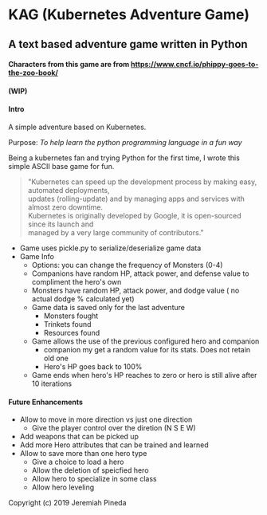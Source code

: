 # KAG (Kubernetes Adventure Game)
## A text based adventure game written in Python  
  
#### Characters from this game are from https://www.cncf.io/phippy-goes-to-the-zoo-book/  
  
#### (WIP)  
  
#### Intro  
  
A simple adventure based on Kubernetes.  

Purpose: *To help learn the python programming language in a fun way*

Being a kubernetes fan and trying Python for the first time, I wrote this simple ASCII base game for fun.
  
>"Kubernetes can speed up the development process by making easy, automated deployments,  
>updates (rolling-update) and by managing apps and services with almost zero downtime.  
>Kubernetes is originally developed by Google, it is open-sourced since its launch and  
>managed by a very large community of contributors."  
  
- Game uses pickle.py to serialize/deserialize game data  
- Game Info
  * Options: you can change the frequency of Monsters (0-4)
  * Companions have random HP, attack power, and defense value to compliment the hero's own
  * Monsters have random HP, attack power, and dodge value ( no actual dodge % calculated yet)
  * Game data is saved only for the last adventure
    * Monsters fought
    * Trinkets found
    * Resources found
  * Game allows the use of the previous configured hero and companion
    * companion my get a random value for its stats.  Does not retain old one
    * Hero's HP goes back to 100%
  * Game ends when hero's HP reaches to zero or hero is still alive after 10 iterations
  
#### Future Enhancements

- Allow to move in more direction vs just one direction
  * Give the player control over the diretion (N S E W)
- Add weapons that can be picked up
- Add more Hero attributes that can be trained and learned
- Allow to save more than one hero type 
  * Give a choice to load a hero
  * Allow the deletion of speicfied hero
  * Allow hero to specialize in some class
  * Allow hero leveling
 
  
Copyright (c) 2019 Jeremiah Pineda
